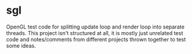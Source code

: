 # sgl
OpenGL test code for splitting update loop and render loop into separate threads.
This project isn't structured at all, it is mostly just unrelated test code and notes/comments from different projects thrown together to test some ideas.
